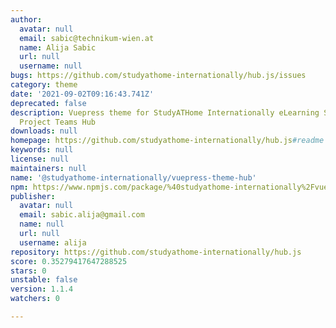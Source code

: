 ```yaml
---
author:
  avatar: null
  email: sabic@technikum-wien.at
  name: Alija Sabic
  url: null
  username: null
bugs: https://github.com/studyathome-internationally/hub.js/issues
category: theme
date: '2021-09-02T09:16:43.741Z'
deprecated: false
description: Vuepress theme for StudyATHome Internationally eLearning Sharing & Virtual
  Project Teams Hub
downloads: null
homepage: https://github.com/studyathome-internationally/hub.js#readme
keywords: null
license: null
maintainers: null
name: '@studyathome-internationally/vuepress-theme-hub'
npm: https://www.npmjs.com/package/%40studyathome-internationally%2Fvuepress-theme-hub
publisher:
  avatar: null
  email: sabic.alija@gmail.com
  name: null
  url: null
  username: alija
repository: https://github.com/studyathome-internationally/hub.js
score: 0.35279417647288525
stars: 0
unstable: false
version: 1.1.4
watchers: 0

---
```


